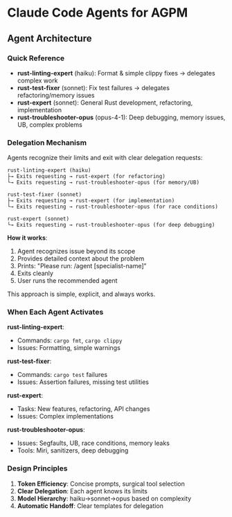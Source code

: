 # Claude Code Agents for AGPM

## Agent Architecture

### Quick Reference
- **rust-linting-expert** (haiku): Format & simple clippy fixes → delegates complex work
- **rust-test-fixer** (sonnet): Fix test failures → delegates refactoring/memory issues  
- **rust-expert** (sonnet): General Rust development, refactoring, implementation
- **rust-troubleshooter-opus** (opus-4-1): Deep debugging, memory issues, UB, complex problems

### Delegation Mechanism

Agents recognize their limits and exit with clear delegation requests:

```
rust-linting-expert (haiku)
├→ Exits requesting → rust-expert (for refactoring)
└→ Exits requesting → rust-troubleshooter-opus (for memory/UB)

rust-test-fixer (sonnet)
├→ Exits requesting → rust-expert (for implementation)
└→ Exits requesting → rust-troubleshooter-opus (for race conditions)

rust-expert (sonnet)
└→ Exits requesting → rust-troubleshooter-opus (for deep debugging)
```

**How it works**: 
1. Agent recognizes issue beyond its scope
2. Provides detailed context about the problem
3. Prints: "Please run: /agent [specialist-name]"
4. Exits cleanly
5. User runs the recommended agent

This approach is simple, explicit, and always works.

### When Each Agent Activates

**rust-linting-expert**: 
- Commands: `cargo fmt`, `cargo clippy`
- Issues: Formatting, simple warnings

**rust-test-fixer**:
- Commands: `cargo test` failures
- Issues: Assertion failures, missing test utilities

**rust-expert**:
- Tasks: New features, refactoring, API changes
- Issues: Complex implementations

**rust-troubleshooter-opus**:
- Issues: Segfaults, UB, race conditions, memory leaks
- Tools: Miri, sanitizers, deep debugging

### Design Principles
1. **Token Efficiency**: Concise prompts, surgical tool selection
2. **Clear Delegation**: Each agent knows its limits
3. **Model Hierarchy**: haiku→sonnet→opus based on complexity
4. **Automatic Handoff**: Clear templates for delegation